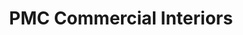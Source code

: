 ---
title: "PMC Commercial Interiors"
url: /greenville/pmc-commercial-interiors/
shop: interior decoration
---